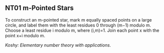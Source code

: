 ## NT01 m-Pointed Stars

To construct an m-pointed star, mark m equally spaced points on a large circle, and label them with the least residues 0 through (m−1) modulo m. Choose a least residue i modulo m, where (i,m)=1. Join each point x with the point x+i modulo m.

_Koshy: Elementary number theory with applications_.